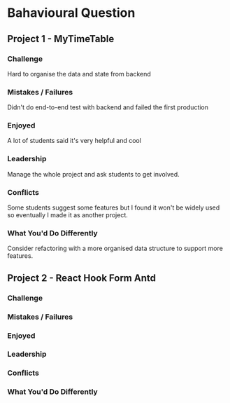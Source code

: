 # Bahavioural Question

## Project 1 - MyTimeTable

### Challenge

Hard to organise the data and state from backend

### Mistakes / Failures

Didn't do end-to-end test with backend and failed the first production

### Enjoyed

A lot of students said it's very helpful and cool

### Leadership

Manage the whole project and ask students to get involved.

### Conflicts

Some students suggest some features but I found it won't be widely used so eventually I made it as another project.

### What You'd Do Differently

Consider refactoring with a more organised data structure to support more features.

## Project 2 - React Hook Form Antd

### Challenge

### Mistakes / Failures

### Enjoyed

### Leadership

### Conflicts

### What You'd Do Differently
